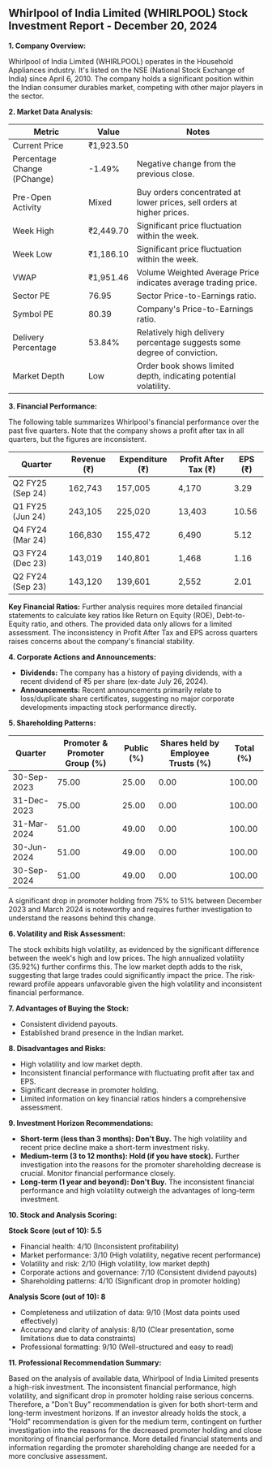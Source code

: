 ## Whirlpool of India Limited (WHIRLPOOL) Stock Investment Report - December 20, 2024

**1. Company Overview:**

Whirlpool of India Limited (WHIRLPOOL) operates in the Household Appliances industry.  It's listed on the NSE (National Stock Exchange of India) since April 6, 2010.  The company holds a significant position within the Indian consumer durables market, competing with other major players in the sector.


**2. Market Data Analysis:**

| Metric                     | Value          | Notes                                                              |
|-----------------------------|-----------------|----------------------------------------------------------------------|
| Current Price               | ₹1,923.50       |                                                                      |
| Percentage Change (PChange) | -1.49%          | Negative change from the previous close.                             |
| Pre-Open Activity          | Mixed           |  Buy orders concentrated at lower prices, sell orders at higher prices.  |
| Week High                    | ₹2,449.70       | Significant price fluctuation within the week.                       |
| Week Low                     | ₹1,186.10       | Significant price fluctuation within the week.                       |
| VWAP                        | ₹1,951.46       | Volume Weighted Average Price indicates average trading price.        |
| Sector PE                   | 76.95           | Sector Price-to-Earnings ratio.                                     |
| Symbol PE                   | 80.39           | Company's Price-to-Earnings ratio.                                   |
| Delivery Percentage         | 53.84%          | Relatively high delivery percentage suggests some degree of conviction. |
| Market Depth                | Low             |  Order book shows limited depth, indicating potential volatility.     |


**3. Financial Performance:**

The following table summarizes Whirlpool's financial performance over the past five quarters.  Note that the company shows a profit after tax in all quarters, but the figures are inconsistent.

| Quarter      | Revenue (₹)     | Expenditure (₹) | Profit After Tax (₹) | EPS (₹) |
|--------------|-----------------|-----------------|-----------------------|---------|
| Q2 FY25 (Sep 24)| 162,743         | 157,005         | 4,170                 | 3.29    |
| Q1 FY25 (Jun 24)| 243,105         | 225,020         | 13,403                | 10.56   |
| Q4 FY24 (Mar 24)| 166,830         | 155,472         | 6,490                 | 5.12    |
| Q3 FY24 (Dec 23)| 143,019         | 140,801         | 1,468                 | 1.16    |
| Q2 FY24 (Sep 23)| 143,120         | 139,601         | 2,552                 | 2.01    |


**Key Financial Ratios:**  Further analysis requires more detailed financial statements to calculate key ratios like Return on Equity (ROE), Debt-to-Equity ratio, and others.  The provided data only allows for a limited assessment.  The inconsistency in Profit After Tax and EPS across quarters raises concerns about the company's financial stability.


**4. Corporate Actions and Announcements:**

* **Dividends:**  The company has a history of paying dividends, with a recent dividend of ₹5 per share (ex-date July 26, 2024).
* **Announcements:** Recent announcements primarily relate to loss/duplicate share certificates, suggesting no major corporate developments impacting stock performance directly.


**5. Shareholding Patterns:**

| Quarter      | Promoter & Promoter Group (%) | Public (%) | Shares held by Employee Trusts (%) | Total (%) |
|--------------|-----------------------------|------------|---------------------------------|-----------|
| 30-Sep-2023  | 75.00                        | 25.00      | 0.00                           | 100.00    |
| 31-Dec-2023  | 75.00                        | 25.00      | 0.00                           | 100.00    |
| 31-Mar-2024  | 51.00                        | 49.00      | 0.00                           | 100.00    |
| 30-Jun-2024  | 51.00                        | 49.00      | 0.00                           | 100.00    |
| 30-Sep-2024  | 51.00                        | 49.00      | 0.00                           | 100.00    |

A significant drop in promoter holding from 75% to 51% between December 2023 and March 2024 is noteworthy and requires further investigation to understand the reasons behind this change.


**6. Volatility and Risk Assessment:**

The stock exhibits high volatility, as evidenced by the significant difference between the week's high and low prices. The high annualized volatility (35.92%) further confirms this.  The low market depth adds to the risk, suggesting that large trades could significantly impact the price.  The risk-reward profile appears unfavorable given the high volatility and inconsistent financial performance.


**7. Advantages of Buying the Stock:**

* Consistent dividend payouts.
* Established brand presence in the Indian market.


**8. Disadvantages and Risks:**

* High volatility and low market depth.
* Inconsistent financial performance with fluctuating profit after tax and EPS.
* Significant decrease in promoter holding.
* Limited information on key financial ratios hinders a comprehensive assessment.


**9. Investment Horizon Recommendations:**

* **Short-term (less than 3 months): Don't Buy.** The high volatility and recent price decline make a short-term investment risky.
* **Medium-term (3 to 12 months): Hold (if you have stock).**  Further investigation into the reasons for the promoter shareholding decrease is crucial.  Monitor financial performance closely.
* **Long-term (1 year and beyond): Don't Buy.**  The inconsistent financial performance and high volatility outweigh the advantages of long-term investment.


**10. Stock and Analysis Scoring:**

**Stock Score (out of 10): 5.5**

* Financial health: 4/10 (Inconsistent profitability)
* Market performance: 3/10 (High volatility, negative recent performance)
* Volatility and risk: 2/10 (High volatility, low market depth)
* Corporate actions and governance: 7/10 (Consistent dividend payouts)
* Shareholding patterns: 4/10 (Significant drop in promoter holding)

**Analysis Score (out of 10): 8**

* Completeness and utilization of data: 9/10 (Most data points used effectively)
* Accuracy and clarity of analysis: 8/10 (Clear presentation, some limitations due to data constraints)
* Professional formatting: 9/10 (Well-structured and easy to read)


**11. Professional Recommendation Summary:**

Based on the analysis of available data, Whirlpool of India Limited presents a high-risk investment. The inconsistent financial performance, high volatility, and significant drop in promoter holding raise serious concerns.  Therefore, a "Don't Buy" recommendation is given for both short-term and long-term investment horizons.  If an investor already holds the stock, a "Hold" recommendation is given for the medium term, contingent on further investigation into the reasons for the decreased promoter holding and close monitoring of financial performance.  More detailed financial statements and information regarding the promoter shareholding change are needed for a more conclusive assessment.
